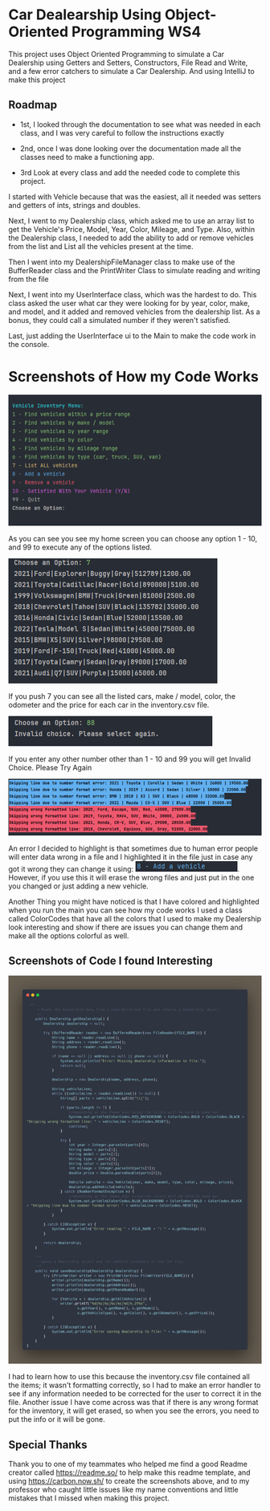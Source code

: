 
# Car Dealearship Using Object-Oriented Programming WS4
This project uses Object Oriented Programming to simulate a Car Dealership using Getters and Setters, Constructors, File Read and Write, and a few error catchers to simulate a Car Dealership. And using IntelliJ to make this project 


## Roadmap

- 1st, I looked through the documentation to see what was needed in each class, and I was very careful to follow the instructions exactly 

- 2nd, once I was done looking over the documentation made all the classes need to make a functioning app. 

- 3rd Look at every class and add the needed code to complete this project.

I started with Vehicle because that was the easiest, all it needed was setters and getters of ints, strings and doubles.

Next, I went to my Dealership class, which asked me to use an array list to get the Vehicle's Price, Model, Year, Color, Mileage, and Type. Also, within the Dealership class, I needed to add the ability to add or remove vehicles from the list and List all the vehicles present at the time.

Then I went into my DealershipFileManager class to make use of the BufferReader class and the  PrintWriter Class to simulate reading and writing from the file

Next, I went into my UserInterface class, which was the hardest to do. This class asked the user what car they were looking for by year, color, make, and model, and it added and removed vehicles from the dealership list. As a bonus, they could call a simulated number if they weren't satisfied.

Last, just adding the UserInterface ui to the Main to make the code work in the console. 


# Screenshots of How my Code Works

![HomeScreen.png](Screenshots/HomeScreen.png)

As you can see you see my home screen you can choose any option 1 - 10, and 99 to execute any of the options listed.

![ListofAllVechicles.png](Screenshots/ListofAllVechicles.png)

If you push 7 you can see all the listed cars, make / model, color, the odometer and the price for each car in the inventory.csv file.

![ErrorScreen.png](Screenshots/ErrorScreen.png)

If you enter any other number other than 1 - 10 and 99 you will get Invalid Choice. Please Try Again

![ErrorScreen2.png](Screenshots/ErrorScreen2.png)

An error I decided to highlight is that sometimes due to human error people will enter data wrong in a file and I highlighted it in the file just in case any got it wrong they can change it using:
![Screenshot 2025-05-13 203159.png](Screenshots/Screenshot%202025-05-13%20203159.png).     
However, if you use this it will erase the wrong files and just put in the one you changed or just adding a new vehicle. 

Another Thing you might have noticed is that I have colored and highlighted when you run the main you can see how my code works I used a class called ColorCodes that have all the colors that I used to make my Dealership look interesting and show if there are issues you can change them and make all the options colorful as well.


## Screenshots of Code I found Interesting 


![IC2.png](Screenshots/IC2.png)

I had to learn how to use this because the inventory.csv file contained all the items; it wasn't formatting correctly, so I had to make an error handler to see if any information needed to be corrected for the user to correct it in the file. Another issue I have come across was that if there is any wrong format for the inventory, it will get erased, so when you see the errors, you need to put the info or it will be gone.

## Special Thanks 

Thank you to one of my teammates who helped me find a good Readme creator called https://readme.so/ to help make this readme template, and using https://carbon.now.sh/ to create the screenshots above, and to my professor who caught little issues like my name conventions and little mistakes that I missed when making this project.
